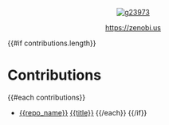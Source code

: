 <div align="center">

<a href="https://zenobi.us">

![g23973](https://user-images.githubusercontent.com/61225/227766902-86d64408-db55-4bb9-b128-68e4b6ce09d3.png)

https://zenobi.us

</a>
</div>

{{#if contributions.length}}
# Contributions

{{#each contributions}}
- [{{repo_name}}]({{repository_url}}) [{{title}}]({{this.html_url}})
{{/each}}
{{/if}}

